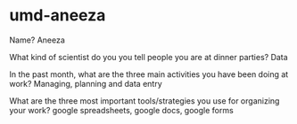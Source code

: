 # umd-aneeza

Name? Aneeza

What kind of scientist do you you tell people you are at dinner parties? Data

In the past month, what are the three main activities you have been doing at work? Managing, planning and data entry

What are the three most important tools/strategies you use for organizing your work? google spreadsheets, google docs, google forms
